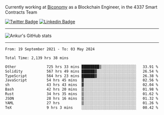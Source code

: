Currently working at [Biconomy](https://biconomy.io/) as a Blockchain Engineer, in the 4337 Smart Contracts Team

 [![Twitter Badge](https://img.shields.io/badge/-@ankurdubey521-1ca0f1?style=flat-square&labelColor=1ca0f1&logo=twitter&logoColor=white&link=https://twitter.com/ankurdubey521)](https://twitter.com/ankurdubey521) [![Linkedin Badge](https://img.shields.io/badge/-ankurdubey521-blue?style=flat-square&logo=Linkedin&logoColor=white&link=https://www.linkedin.com/in/ankurdubey521/)](https://www.linkedin.com/in/ankurdubey521/)

<hr/>

![Ankur's GitHub stats](https://github-readme-stats.vercel.app/api?username=ankurdubey521&count_private=true&theme=radical)

<hr/>

<!--START_SECTION:waka-->

```txt
From: 19 September 2021 - To: 03 May 2024

Total Time: 2,139 hrs 38 mins

Other              725 hrs 33 mins ████████▒░░░░░░░░░░░░░░░░   33.91 %
Solidity           567 hrs 49 mins ██████▓░░░░░░░░░░░░░░░░░░   26.54 %
TypeScript         564 hrs 23 mins ██████▓░░░░░░░░░░░░░░░░░░   26.38 %
JavaScript         54 hrs 45 mins  ▓░░░░░░░░░░░░░░░░░░░░░░░░   02.56 %
sh                 43 hrs 43 mins  ▓░░░░░░░░░░░░░░░░░░░░░░░░   02.04 %
Bash               42 hrs 20 mins  ▒░░░░░░░░░░░░░░░░░░░░░░░░   01.98 %
Rust               34 hrs 35 mins  ▒░░░░░░░░░░░░░░░░░░░░░░░░   01.62 %
JSON               28 hrs 16 mins  ▒░░░░░░░░░░░░░░░░░░░░░░░░   01.32 %
YAML               27 hrs          ▒░░░░░░░░░░░░░░░░░░░░░░░░   01.26 %
TeX                9 hrs 3 mins    ░░░░░░░░░░░░░░░░░░░░░░░░░   00.42 %
```

<!--END_SECTION:waka-->
